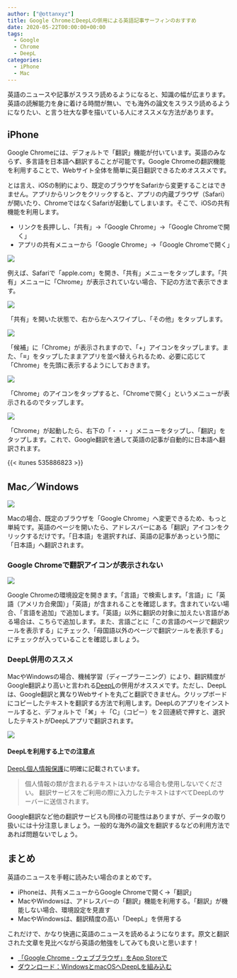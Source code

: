 ```yaml
---
author: ["@ottanxyz"]
title: Google ChromeとDeepLの併用による英語記事サーフィンのおすすめ
date: 2020-05-22T00:00:00+00:00
tags:
  - Google
  - Chrome
  - DeepL
categories:
  - iPhone
  - Mac
---
```

英語のニュースや記事がスラスラ読めるようになると、知識の幅が広まります。英語の読解能力を身に着ける時間が無い、でも海外の論文をスラスラ読めるようになりたい、と言う壮大な夢を描いている人にオススメな方法があります。

## iPhone

Google Chromeには、デフォルトで「翻訳」機能が付いています。英語のみならず、多言語を日本語へ翻訳することが可能です。Google Chromeの翻訳機能を利用することで、Webサイト全体を簡単に英日翻訳できるためオススメです。

とは言え、iOSの制約により、既定のブラウザをSafariから変更することはできません。アプリからリンクをクリックすると、アプリの内蔵ブラウザ（Safari）が開いたり、ChromeではなくSafariが起動してしまいます。そこで、iOSの共有機能を利用します。

* リンクを長押しし、「共有」→「Google Chrome」→「Google Chromeで開く」
* アプリの共有メニューから「Google Chrome」→「Google Chromeで開く」

![](img_a2279403ad89-1.png)

例えば、Safariで「apple.com」を開き、「共有」メニューをタップします。「共有」メニューに「Chrome」が表示されていない場合、下記の方法で表示できます。

![](img_40645b21868d-1.png)

「共有」を開いた状態で、右から左へスワイプし、「その他」をタップします。

![](img_b3731af66099-1.png)

「候補」に「Chrome」が表示されますので、「+」アイコンをタップします。また、「≡」をタップしたままアプリを並べ替えられるため、必要に応じて「Chrome」を先頭に表示するようにしておきます。

![](img_f8e7c6377ed1-1.png)

「Chrome」のアイコンをタップすると、「Chromeで開く」というメニューが表示されるのでタップします。

![](img_89af4b184d28-1.png)

「Chrome」が起動したら、右下の「・・・」メニューをタップし、「翻訳」をタップします。これで、Google翻訳を通して英語の記事が自動的に日本語へ翻訳されます。

{{< itunes 535886823 >}}

## Mac／Windows

![](スクリーンショット-2020-05-22-23.24.53.png)

Macの場合、既定のブラウザを「Google Chrome」へ変更できるため、もっと単純です。英語のページを開いたら、アドレスバーにある「翻訳」アイコンをクリックするだけです。「日本語」を選択すれば、英語の記事があっという間に「日本語」へ翻訳されます。

### Google Chromeで翻訳アイコンが表示されない

![](スクリーンショット-2020-05-23-11.22.54.png)

Google Chromeの環境設定を開きます。「言語」で検索します。「言語」に「英語（アメリカ合衆国）」「英語」が含まれることを確認します。含まれていない場合、「言語を追加」で追加します。「英語」以外に翻訳の対象に加えたい言語がある場合は、こちらで追加します。また、言語ごとに「この言語のページで翻訳ツールを表示する」にチェック、「母国語以外のページで翻訳ツールを表示する」にチェックが入っていることを確認しましょう。

### DeepL併用のススメ

MacやWindowsの場合、機械学習（ディープラーニング）により、翻訳精度がGoogle翻訳より高いと言われる[DeepL](https://www.deepl.com/ja/app/)の併用がオススメです。ただし、DeepLは、Google翻訳と異なりWebサイトを丸ごと翻訳できません。クリップボードにコピーしたテキストを翻訳する方法で利用します。DeepLのアプリをインストールすると、デフォルトで「⌘」＋「C」（コピー）を２回連続で押すと、選択したテキストがDeepLアプリで翻訳されます。

![](スクリーンショット-2020-05-22-23.17.32.png)

#### DeepLを利用する上での注意点

[DeepL個人情報保護](https://www.deepl.com/ja/privacy.html)に明確に記載されています。

> 個人情報の類が含まれるテキストはいかなる場合も使用しないでください。
> 翻訳サービスをご利用の際に入力したテキストはすべてDeepLのサーバーに送信されます。

Google翻訳など他の翻訳サービスも同様の可能性はありますが、データの取り扱いには十分注意しましょう。一般的な海外の論文を翻訳するなどの利用方法であれば問題ないでしょう。

## まとめ

英語のニュースを手軽に読みたい場合のまとめです。

* iPhoneは、共有メニューからGoogle Chromeで開く→「翻訳」
* MacやWindowsは、アドレスバーの「翻訳」機能を利用する。「翻訳」が機能しない場合、環境設定を見直す
* MacやWindowsは、翻訳精度の高い「DeepL」を併用する

これだけで、かなり快適に英語のニュースを読めるようになります。原文と翻訳された文章を見比べながら英語の勉強をしてみても良いと思います！

* [‎「Google Chrome - ウェブブラウザ」をApp Storeで](https://apps.apple.com/jp/app/google-chrome-%E3%82%A6%E3%82%A7%E3%83%96%E3%83%96%E3%83%A9%E3%82%A6%E3%82%B6/id535886823)
* [ダウンロード：WindowsとmacOSへDeepLを組み込む](https://www.deepl.com/ja/app/)

